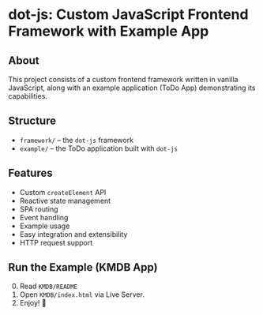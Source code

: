 # dot-js: Custom JavaScript Frontend Framework with Example App

## About

This project consists of a custom frontend framework written in vanilla JavaScript, along with an example application (ToDo App) demonstrating its capabilities.

## Structure

- `framework/` – the `dot-js` framework
- `example/` – the ToDo application built with `dot-js`

## Features

- Custom `createElement` API
- Reactive state management
- SPA routing
- Event handling
- Example usage
- Easy integration and extensibility
- HTTP request support


## Run the Example (KMDB App)

0. Read `KMDB/README`
1. Open `KMDB/index.html` via Live Server.
2. Enjoy! 🎉

